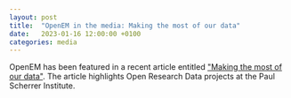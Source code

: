 ```yaml
---
layout: post
title:  "OpenEM in the media: Making the most of our data"
date:   2023-01-16 12:00:00 +0100
categories: media
---
```


OpenEM has been featured in a recent article entitled ["Making the most of our
data"](https://www.psi.ch/en/science/scientific-highlights/making-the-most-of-our-data).
The article highlights Open Research Data projects at the Paul Scherrer Institute.